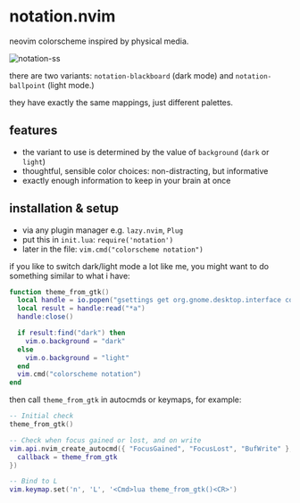 # notation.nvim

neovim colorscheme inspired by physical media.

![notation-ss](https://github.com/user-attachments/assets/8a7eec92-d750-43f3-b96c-841e216961a3)

there are two variants: `notation-blackboard` (dark mode) and `notation-ballpoint` (light mode.)

they have exactly the same mappings, just different palettes.

## features
- the variant to use is determined by the value of `background` (`dark` or `light`)
- thoughtful, sensible color choices: non-distracting, but informative
- exactly enough information to keep in your brain at once

## installation & setup
- via any plugin manager e.g. `lazy.nvim`, `Plug`
- put this in `init.lua`: `require('notation')`
- later in the file: `vim.cmd("colorscheme notation")`

if you like to switch dark/light mode a lot like me, you might want to do something similar to what i have:

```lua
function theme_from_gtk()
  local handle = io.popen("gsettings get org.gnome.desktop.interface color-scheme")
  local result = handle:read("*a")
  handle:close()

  if result:find("dark") then
    vim.o.background = "dark"
  else
    vim.o.background = "light"
  end
  vim.cmd("colorscheme notation")
end
```

then call `theme_from_gtk` in autocmds or keymaps, for example:

```lua
-- Initial check
theme_from_gtk()

-- Check when focus gained or lost, and on write
vim.api.nvim_create_autocmd({ "FocusGained", "FocusLost", "BufWrite" }, {
  callback = theme_from_gtk
})

-- Bind to L
vim.keymap.set('n', 'L', '<Cmd>lua theme_from_gtk()<CR>')
```
 
